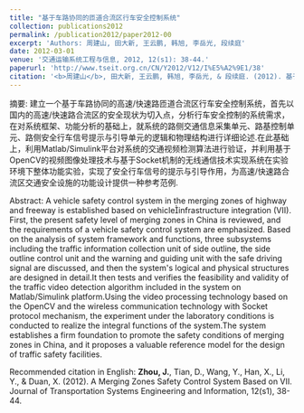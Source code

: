 ```yaml
---
title: "基于车路协同的匝道合流区行车安全控制系统"
collection: publications2012
permalink: /publication2012/paper2012-00
excerpt: 'Authors: 周建山, 田大新, 王云鹏, 韩旭, 李岳光, 段续庭'
date: 2012-03-01
venue: '交通运输系统工程与信息, 2012, 12(s1): 38-44.'
paperurl: 'http://www.tseit.org.cn/CN/Y2012/V12/I%E5%A2%9E1/38'
citation: '<b>周建山</b>, 田大新, 王云鹏, 韩旭, 李岳光, & 段续庭. (2012). 基于车路协同的匝道合流区行车安全控制系统. 交通运输系统工程与信息, 12(增1), 38-44.'
---
```



摘要: 建立一个基于车路协同的高速/快速路匝道合流区行车安全控制系统，首先以国内的高速/快速路合流区的安全现状为切入点，分析行车安全控制的系统需求，在对系统框架、功能分析的基础上，就系统的路侧交通信息采集单元、路基控制单元、路侧安全行车信号提示与引导单元的逻辑和物理结构进行详细论述.在此基础上，利用Matlab/Simulink平台对系统的交通视频检测算法进行验证，并利用基于OpenCV的视频图像处理技术与基于Socket机制的无线通信技术实现系统在实验环境下整体功能实验，实现了安全行车信号的提示与引导作用，为高速/快速路合流区交通安全设施的功能设计提供一种参考范例.


Abstract: A vehicle safety control system in the merging zones of highway and freeway is established based on vehicleinfrastructure integration (VII). First, the present safety level of merging zones in China is reviewed, and the requirements of a vehicle safety control system are emphasized. Based on the analysis of system framework and functions, three subsystems including the traffic information collection unit of side outline, the side outline control unit and the warning and guiding unit with the safe driving signal are discussed, and then the system\'s logical and physical structures are designed in detail.It then tests and verifies the feasibility and validity of the traffic video detection algorithm included in the system on Matlab/Simulink platform.Using the video processing technology based on the OpenCV and the wireless communication technology with Socket protocol mechanism, the experiment under the laboratory conditions is conducted to realize the integral functions of the system.The system establishes a firm foundation to promote the safety conditions of merging zones in China, and it proposes a valuable reference model for the design of traffic safety facilities.


Recommended citation in English: <b>Zhou, J.</b>, Tian, D., Wang, Y., Han, X., Li, Y., & Duan, X. (2012). A Merging Zones Safety Control System Based on VII. Journal of Transportation Systems Engineering and Information, 12(s1), 38-44.
